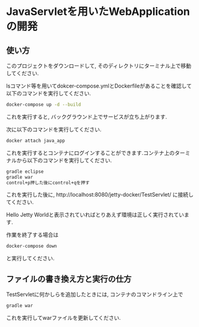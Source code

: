 # JavaServletを用いたWebApplicationの開発

## 使い方
このプロジェクトをダウンロードして, そのディレクトリにターミナル上で移動してください.

lsコマンド等を用いてdokcer-compose.ymlとDockerfileがあることを確認して以下のコマンドを実行してください.

```bash
docker-compose up -d --build
```

これを実行すると, バックグラウンド上でサービスが立ち上がります.

次に以下のコマンドを実行してください.

```bash
docker attach java_app
```

これを実行するとコンテナにログインすることができます.コンテナ上のターミナルから以下のコマンドを実行してください.

```bash
gradle eclipse
gradle war
control+p押した後にcontrol+qを押す
```

これを実行した後に, http://localhost:8080/jetty-docker/TestServlet/ に接続してください.

Hello Jetty Worldと表示されていればとりあえず環境は正しく実行されています.

作業を終了する場合は

```bash
docker-compose down
```
と実行してください.

## ファイルの書き換え方と実行の仕方

TestServletに何かしらを追加したときには, コンテナのコマンドライン上で

```bash
gradle war
```

これを実行してwarファイルを更新してください.
